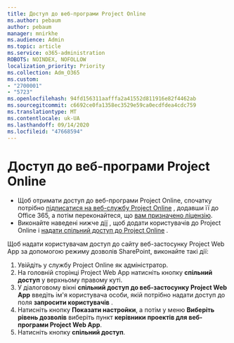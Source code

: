 ```yaml
---
title: Доступ до веб-програми Project Online
ms.author: pebaum
author: pebaum
manager: mnirkhe
ms.audience: Admin
ms.topic: article
ms.service: o365-administration
ROBOTS: NOINDEX, NOFOLLOW
localization_priority: Priority
ms.collection: Adm_O365
ms.custom:
- "2700001"
- "5723"
ms.openlocfilehash: 94fd156311aafffa2a41552d811916e82f4462ab
ms.sourcegitcommit: c6692ce0fa1358ec3529e59ca0ecdfdea4cdc759
ms.translationtype: MT
ms.contentlocale: uk-UA
ms.lasthandoff: 09/14/2020
ms.locfileid: "47668594"
---
```

# <a name="access-project-online"></a>Доступ до веб-програми Project Online

- Щоб отримати доступ до веб-програми Project Online, спочатку потрібно [підписатися на веб-службу Project Online](https://docs.microsoft.com/ProjectOnline/get-started-with-project-online) , додавши її до Office 365, а потім переконайтеся, що [вам призначено ліцензію](https://docs.microsoft.com/ProjectOnline/step-1-sign-up-for-project-online#next-make-sure-you-can-get-in).
- Виконайте наведені нижче [дії](https://docs.microsoft.com/ProjectOnline/step-2-add-people-to-project-online) , щоб додати користувачів до Project Online і [надати спільний доступ до Project Online](https://docs.microsoft.com/ProjectOnline/step-2-add-people-to-project-online#4-finally-share-project-online-with-the-people-you-added) .

Щоб надати користувачам доступ до сайту веб-застосунку Project Web App за допомогою режиму дозволів SharePoint, виконайте такі дії:

1. Увійдіть у службу Project Online як адміністратор.
2. На головній сторінці Project Web App натисніть кнопку **спільний доступ** у верхньому правому куті.
3. У діалоговому вікні **спільний доступ до веб-застосунку Project Web App** введіть ім'я користувача особи, якій потрібно надати доступ до поля **запросити користувачів** .
4. Натисніть кнопку **Показати настройки**, а потім у меню **Виберіть рівень дозволів** виберіть пункт **керівники проектів для веб-програми Project Web App**.
5. Натисніть кнопку **спільний доступ**.
